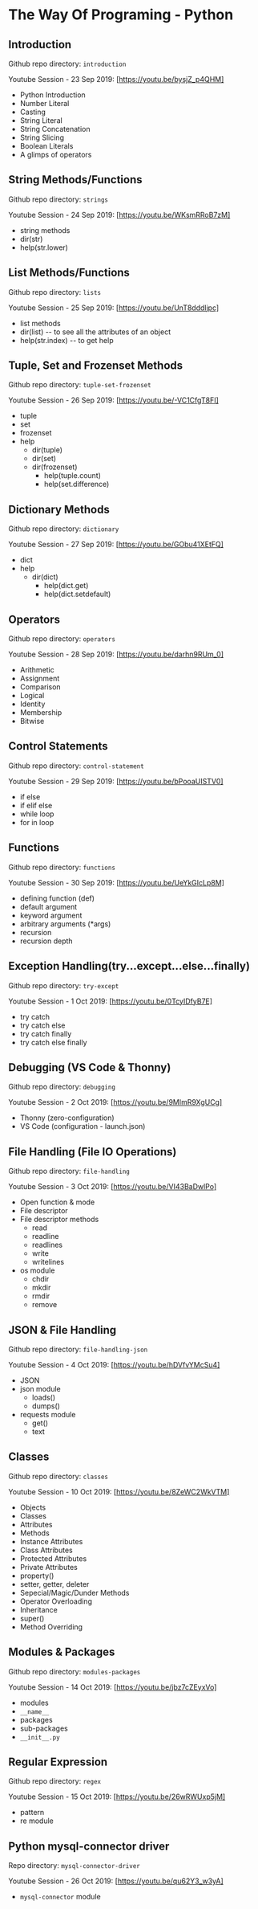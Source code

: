 # The Way Of Programing - Python

## Introduction

Github repo directory: `introduction`

Youtube Session - 23 Sep 2019:
[https://youtu.be/bysjZ_p4QHM]

- Python Introduction
- Number Literal
- Casting
- String Literal
- String Concatenation
- String Slicing
- Boolean Literals
- A glimps of operators

## String Methods/Functions

Github repo directory: `strings`

Youtube Session - 24 Sep 2019:
[https://youtu.be/WKsmRRoB7zM]

- string methods
- dir(str)
- help(str.lower)

## List Methods/Functions

Github repo directory: `lists`

Youtube Session - 25 Sep 2019:
[https://youtu.be/UnT8dddljpc]

- list methods
- dir(list) -- to see all the attributes of an object
- help(str.index) -- to get help

## Tuple, Set and Frozenset Methods

Github repo directory: `tuple-set-frozenset`

Youtube Session - 26 Sep 2019:
[https://youtu.be/-VC1CfgT8FI]

- tuple
- set
- frozenset
- help
  - dir(tuple)
  - dir(set)
  - dir(frozenset)
    - help(tuple.count)
    - help(set.difference)

## Dictionary Methods

Github repo directory: `dictionary`

Youtube Session - 27 Sep 2019:
[https://youtu.be/GObu41XEtFQ]

- dict
- help
  - dir(dict)
    - help(dict.get)
    - help(dict.setdefault)

## Operators

Github repo directory: `operators`

Youtube Session - 28 Sep 2019:
[https://youtu.be/darhn9RUm_0]

- Arithmetic
- Assignment
- Comparison
- Logical
- Identity
- Membership
- Bitwise

## Control Statements

Github repo directory: `control-statement`

Youtube Session - 29 Sep 2019:
[https://youtu.be/bPooaUISTV0]

- if else
- if elif else
- while loop
- for in loop

## Functions

Github repo directory: `functions`

Youtube Session - 30 Sep 2019:
[https://youtu.be/UeYkGIcLp8M]

- defining function (def)
- default argument
- keyword argument
- arbitrary arguments (\*args)
- recursion
- recursion depth

## Exception Handling(try...except...else...finally)

Github repo directory: `try-except`

Youtube Session - 1 Oct 2019:
[https://youtu.be/0TcyIDfyB7E]

- try catch
- try catch else
- try catch finally
- try catch else finally

## Debugging (VS Code & Thonny)

Github repo directory: `debugging`

Youtube Session - 2 Oct 2019:
[https://youtu.be/9MImR9XgUCg]

- Thonny (zero-configuration)
- VS Code (configuration - launch.json)

## File Handling (File IO Operations)

Github repo directory: `file-handling`

Youtube Session - 3 Oct 2019:
[https://youtu.be/VI43BaDwlPo]

- Open function & mode
- File descriptor
- File descriptor methods
  - read
  - readline
  - readlines
  - write
  - writelines
- os module
  - chdir
  - mkdir
  - rmdir
  - remove

## JSON & File Handling

Github repo directory: `file-handling-json`

Youtube Session - 4 Oct 2019:
[https://youtu.be/hDVfvYMcSu4]

- JSON
- json module
  - loads()
  - dumps()
- requests module
  - get()
  - text

## Classes

Github repo directory: `classes`

Youtube Session - 10 Oct 2019:
[https://youtu.be/8ZeWC2WkVTM]

- Objects
- Classes
- Attributes
- Methods
- Instance Attributes
- Class Attributes
- Protected Attributes
- Private Attributes
- property()
- setter, getter, deleter
- Sepecial/Magic/Dunder Methods
- Operator Overloading
- Inheritance
- super()
- Method Overriding

## Modules & Packages

Github repo directory: `modules-packages`

Youtube Session - 14 Oct 2019:
[https://youtu.be/jbz7cZEyxVo]

- modules
- `__name__`
- packages
- sub-packages
- `__init__.py`

## Regular Expression

Github repo directory: `regex`

Youtube Session - 15 Oct 2019:
[https://youtu.be/26wRWUxp5jM]

- pattern
- re module

## Python mysql-connector driver

Repo directory: `mysql-connector-driver`

Youtube Session - 26 Oct 2019:
[https://youtu.be/qu62Y3_w3yA]

- `mysql-connector` module
